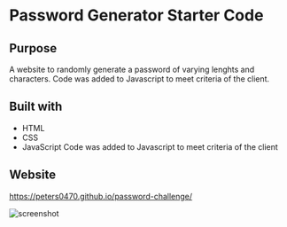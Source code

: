 # Password Generator Starter Code

## Purpose
A website to randomly generate a password of varying lenghts and characters.
Code was added to Javascript to meet criteria of the client.

## Built with 
* HTML
* CSS
* JavaScript
 Code was added to Javascript to meet criteria of the client

 ## Website 
 https://peters0470.github.io/password-challenge/

![screenshot](https://user-images.githubusercontent.com/71112436/95663685-ee42da00-0b06-11eb-9f5e-acfc7b793c4c.png)